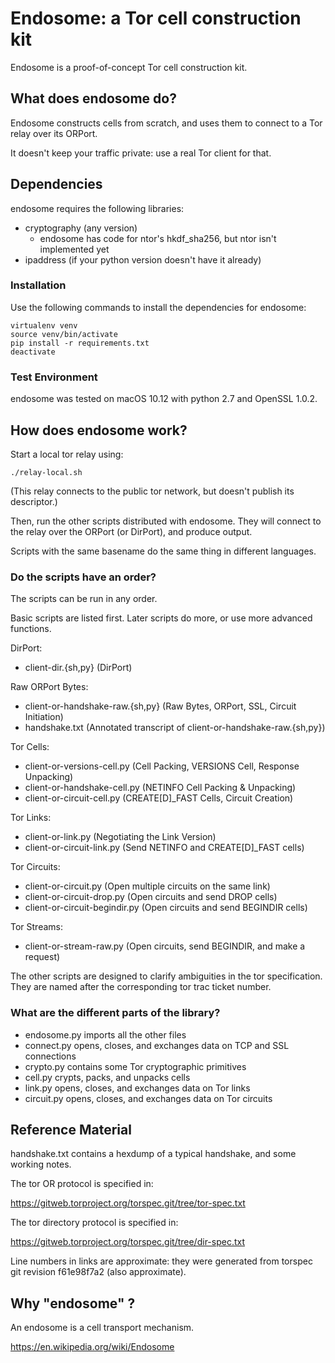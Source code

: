 # Endosome: a Tor cell construction kit

Endosome is a proof-of-concept Tor cell construction kit.

## What does endosome do?

Endosome constructs cells from scratch, and uses them to connect to a Tor
relay over its ORPort.

It doesn't keep your traffic private: use a real Tor client for that.

## Dependencies

endosome requires the following libraries:
* cryptography (any version)
  * endosome has code for ntor's hkdf_sha256, but ntor isn't implemented yet
* ipaddress (if your python version doesn't have it already)

### Installation

Use the following commands to install the dependencies for endosome:

    virtualenv venv
    source venv/bin/activate
    pip install -r requirements.txt
    deactivate

### Test Environment

endosome was tested on macOS 10.12 with python 2.7 and OpenSSL 1.0.2.

## How does endosome work?

Start a local tor relay using:

    ./relay-local.sh

(This relay connects to the public tor network, but doesn't publish its
descriptor.)

Then, run the other scripts distributed with endosome. They will connect to
the relay over the ORPort (or DirPort), and produce output.

Scripts with the same basename do the same thing in different languages.

### Do the scripts have an order?

The scripts can be run in any order.

Basic scripts are listed first.
Later scripts do more, or use more advanced functions.

DirPort:
* client-dir.{sh,py} (DirPort)

Raw ORPort Bytes:
* client-or-handshake-raw.{sh,py} (Raw Bytes, ORPort, SSL, Circuit Initiation)
* handshake.txt (Annotated transcript of client-or-handshake-raw.{sh,py})

Tor Cells:
* client-or-versions-cell.py (Cell Packing, VERSIONS Cell, Response Unpacking)
* client-or-handshake-cell.py (NETINFO Cell Packing & Unpacking)
* client-or-circuit-cell.py (CREATE[D]_FAST Cells, Circuit Creation)

Tor Links:
* client-or-link.py (Negotiating the Link Version)
* client-or-circuit-link.py (Send NETINFO and CREATE[D]_FAST cells)

Tor Circuits:
* client-or-circuit.py (Open multiple circuits on the same link)
* client-or-circuit-drop.py (Open circuits and send DROP cells)
* client-or-circuit-begindir.py (Open circuits and send BEGINDIR cells)

Tor Streams:
* client-or-stream-raw.py (Open circuits, send BEGINDIR, and make a request)

The other scripts are designed to clarify ambiguities in the tor specification.
They are named after the corresponding tor trac ticket number.

### What are the different parts of the library?

* endosome.py imports all the other files
* connect.py opens, closes, and exchanges data on TCP and SSL connections
* crypto.py contains some Tor cryptographic primitives
* cell.py crypts, packs, and unpacks cells
* link.py opens, closes, and exchanges data on Tor links
* circuit.py opens, closes, and exchanges data on Tor circuits

## Reference Material

handshake.txt contains a hexdump of a typical handshake, and some working
notes.

The tor OR protocol is specified in:

https://gitweb.torproject.org/torspec.git/tree/tor-spec.txt

The tor directory protocol is specified in:

https://gitweb.torproject.org/torspec.git/tree/dir-spec.txt

Line numbers in links are approximate: they were generated from torspec git
revision f61e98f7a2 (also approximate).

## Why "endosome" ?

An endosome is a cell transport mechanism.

https://en.wikipedia.org/wiki/Endosome
